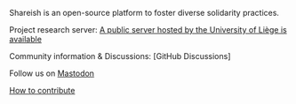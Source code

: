 Shareish is an open-source platform to foster diverse solidarity practices.

Project research server: [A public server hosted by the University of Liège is available](https://shareish.org/)

Community information & Discussions: [GitHub Discussions]

Follow us on [Mastodon](https://mapstodon.space/@shareish)

[How to contribute](https://github.com/shareish/shareish/CONTRIBUTING.md)
